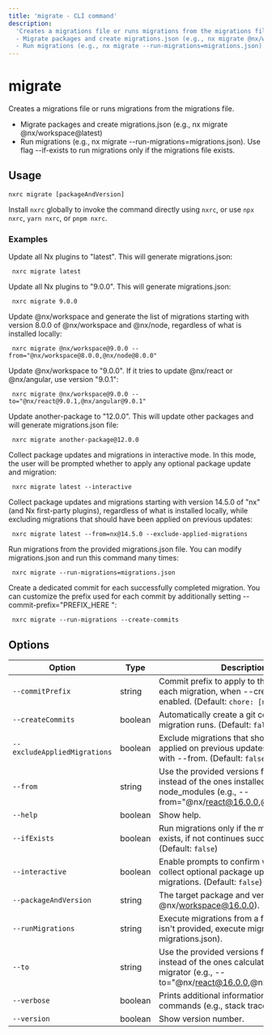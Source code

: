 ```yaml
---
title: 'migrate - CLI command'
description:
  'Creates a migrations file or runs migrations from the migrations file.
  - Migrate packages and create migrations.json (e.g., nx migrate @nx/workspace@latest)
  - Run migrations (e.g., nx migrate --run-migrations=migrations.json). Use flag --if-exists to run migrations only if the migrations file exists.'
---
```


# migrate

Creates a migrations file or runs migrations from the migrations file.

- Migrate packages and create migrations.json (e.g., nx migrate @nx/workspace@latest)
- Run migrations (e.g., nx migrate --run-migrations=migrations.json). Use flag --if-exists to run migrations only if the migrations file exists.

## Usage

```shell
nxrc migrate [packageAndVersion]
```

Install `nxrc` globally to invoke the command directly using `nxrc`, or use `npx nxrc`, `yarn nxrc`, or `pnpm nxrc`.

### Examples

Update all Nx plugins to "latest". This will generate migrations.json:

```shell
 nxrc migrate latest
```

Update all Nx plugins to "9.0.0". This will generate migrations.json:

```shell
 nxrc migrate 9.0.0
```

Update @nx/workspace and generate the list of migrations starting with version 8.0.0 of @nx/workspace and @nx/node, regardless of what is installed locally:

```shell
 nxrc migrate @nx/workspace@9.0.0 --from="@nx/workspace@8.0.0,@nx/node@8.0.0"
```

Update @nx/workspace to "9.0.0". If it tries to update @nx/react or @nx/angular, use version "9.0.1":

```shell
 nxrc migrate @nx/workspace@9.0.0 --to="@nx/react@9.0.1,@nx/angular@9.0.1"
```

Update another-package to "12.0.0". This will update other packages and will generate migrations.json file:

```shell
 nxrc migrate another-package@12.0.0
```

Collect package updates and migrations in interactive mode. In this mode, the user will be prompted whether to apply any optional package update and migration:

```shell
 nxrc migrate latest --interactive
```

Collect package updates and migrations starting with version 14.5.0 of "nx" (and Nx first-party plugins), regardless of what is installed locally, while excluding migrations that should have been applied on previous updates:

```shell
 nxrc migrate latest --from=nx@14.5.0 --exclude-applied-migrations
```

Run migrations from the provided migrations.json file. You can modify migrations.json and run this command many times:

```shell
 nxrc migrate --run-migrations=migrations.json
```

Create a dedicated commit for each successfully completed migration. You can customize the prefix used for each commit by additionally setting --commit-prefix="PREFIX_HERE ":

```shell
 nxrc migrate --run-migrations --create-commits
```

## Options

| Option                       | Type    | Description                                                                                                                           |
| ---------------------------- | ------- | ------------------------------------------------------------------------------------------------------------------------------------- |
| `--commitPrefix`             | string  | Commit prefix to apply to the commit for each migration, when --create-commits is enabled. (Default: `chore: [nx migration] `)        |
| `--createCommits`            | boolean | Automatically create a git commit after each migration runs. (Default: `false`)                                                       |
| `--excludeAppliedMigrations` | boolean | Exclude migrations that should have been applied on previous updates. To be used with --from. (Default: `false`)                      |
| `--from`                     | string  | Use the provided versions for packages instead of the ones installed in node_modules (e.g., --from="@nx/react@16.0.0,@nx/js@16.0.0"). |
| `--help`                     | boolean | Show help.                                                                                                                            |
| `--ifExists`                 | boolean | Run migrations only if the migrations file exists, if not continues successfully. (Default: `false`)                                  |
| `--interactive`              | boolean | Enable prompts to confirm whether to collect optional package updates and migrations. (Default: `false`)                              |
| `--packageAndVersion`        | string  | The target package and version (e.g, @nx/workspace@16.0.0).                                                                           |
| `--runMigrations`            | string  | Execute migrations from a file (when the file isn't provided, execute migrations from migrations.json).                               |
| `--to`                       | string  | Use the provided versions for packages instead of the ones calculated by the migrator (e.g., --to="@nx/react@16.0.0,@nx/js@16.0.0").  |
| `--verbose`                  | boolean | Prints additional information about the commands (e.g., stack traces).                                                                |
| `--version`                  | boolean | Show version number.                                                                                                                  |
